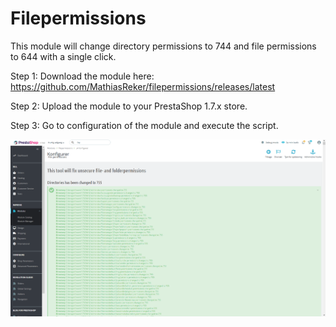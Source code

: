# Filepermissions

This module will change directory permissions to 744 and file permissions to 644 with a single click.

Step 1: Download the module here: https://github.com/MathiasReker/filepermissions/releases/latest

Step 2: Upload the module to your PrestaShop 1.7.x store.

Step 3: Go to configuration of the module and execute the script.

[![Watch the video](https://raw.githubusercontent.com/MathiasReker/filepermissions/master/demo.png)](https://github.com/MathiasReker/filepermissions/blob/master/demo.webm)
